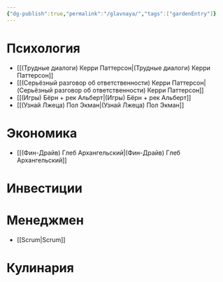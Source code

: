 ```yaml
---
{"dg-publish":true,"permalink":"/glavnaya/","tags":["gardenEntry"]}
---
```


# Психология
- [[(Трудные диалоги) Керри Паттерсон\|(Трудные диалоги) Керри Паттерсон]]
- [[(Серьёзный разговор об ответственности) Керри Паттерсон\|(Серьёзный разговор об ответственности) Керри Паттерсон]]
- [[(Игры) Бёрн + рек Альберт\|(Игры) Бёрн + рек Альберт]]
- [[(Узнай Лжеца) Пол Экман\|(Узнай Лжеца) Пол Экман]]
# Экономика
- [[(Фин-Драйв) Глеб Архангельский\|(Фин-Драйв) Глеб Архангельский]]
# Инвестиции

# Менеджмен
- [[Scrum\|Scrum]]

# Кулинария